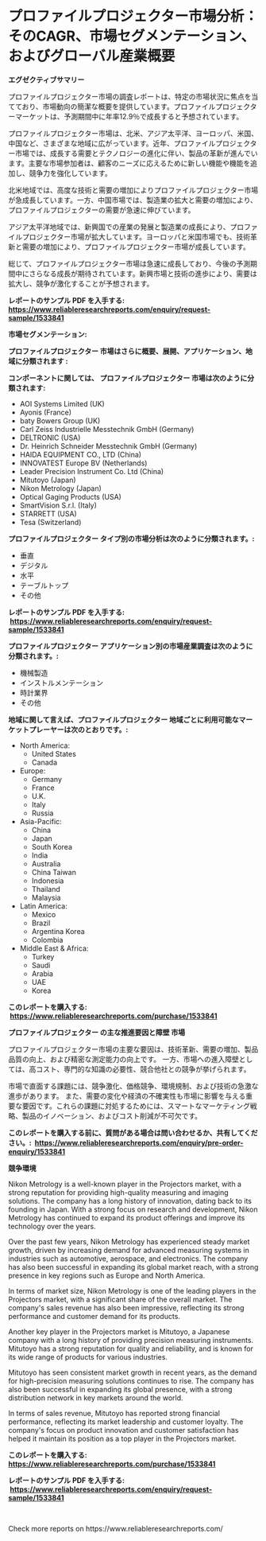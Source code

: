 <p><h1>プロファイルプロジェクター市場分析：そのCAGR、市場セグメンテーション、およびグローバル産業概要</h1></p><p><strong>エグゼクティブサマリー</strong></p>
<p><p>プロファイルプロジェクター市場の調査レポートは、特定の市場状況に焦点を当てており、市場動向の簡潔な概要を提供しています。プロファイルプロジェクターマーケットは、予測期間中に年率12.9％で成長すると予想されています。</p><p>プロファイルプロジェクター市場は、北米、アジア太平洋、ヨーロッパ、米国、中国など、さまざまな地域に広がっています。近年、プロファイルプロジェクター市場では、成長する需要とテクノロジーの進化に伴い、製品の革新が進んでいます。主要な市場参加者は、顧客のニーズに応えるために新しい機能や機能を追加し、競争力を強化しています。</p><p>北米地域では、高度な技術と需要の増加によりプロファイルプロジェクター市場が急成長しています。一方、中国市場では、製造業の拡大と需要の増加により、プロファイルプロジェクターの需要が急速に伸びています。</p><p>アジア太平洋地域では、新興国での産業の発展と製造業の成長により、プロファイルプロジェクター市場が拡大しています。ヨーロッパと米国市場でも、技術革新と需要の増加により、プロファイルプロジェクター市場が成長しています。</p><p>総じて、プロファイルプロジェクター市場は急速に成長しており、今後の予測期間中にさらなる成長が期待されています。新興市場と技術の進歩により、需要は拡大し、競争が激化することが予想されます。</p></p>
<p><strong>レポートのサンプル PDF を入手する: <a href="https://www.reliableresearchreports.com/enquiry/request-sample/1533841">https://www.reliableresearchreports.com/enquiry/request-sample/1533841</a></strong></p>
<p><strong>市場セグメンテーション:</strong></p>
<p><strong> プロファイルプロジェクター 市場はさらに概要、展開、アプリケーション、地域に分類されます :</strong></p>
<p><strong>コンポーネントに関しては、 プロファイルプロジェクター 市場は次のように分類されます: &nbsp;</strong></p>
<p><ul><li>AOI Systems Limited (UK)</li><li>Ayonis (France)</li><li>baty Bowers Group (UK)</li><li>Carl Zeiss Industrielle Messtechnik GmbH (Germany)</li><li>DELTRONIC (USA)</li><li>Dr. Heinrich Schneider Messtechnik GmbH (Germany)</li><li>HAIDA EQUIPMENT CO., LTD (China)</li><li>INNOVATEST Europe BV (Netherlands)</li><li>Leader Precision Instrument Co. Ltd (China)</li><li>Mitutoyo (Japan)</li><li>Nikon Metrology (Japan)</li><li>Optical Gaging Products (USA)</li><li>SmartVision S.r.l. (Italy)</li><li>STARRETT (USA)</li><li>Tesa (Switzerland)</li></ul></p>
<p><strong> プロファイルプロジェクター タイプ別の市場分析は次のように分類されます。:</strong></p>
<p><ul><li>垂直</li><li>デジタル</li><li>水平</li><li>テーブルトップ</li><li>その他</li></ul></p>
<p><strong>レポートのサンプル PDF を入手する: &nbsp;<a href="https://www.reliableresearchreports.com/enquiry/request-sample/1533841">https://www.reliableresearchreports.com/enquiry/request-sample/1533841</a></strong></p>
<p><strong> プロファイルプロジェクター アプリケーション別の市場産業調査は次のように分類されます。:</strong></p>
<p><ul><li>機械製造</li><li>インストルメンテーション</li><li>時計業界</li><li>その他</li></ul></p>
<p><strong>地域に関して言えば、プロファイルプロジェクター 地域ごとに利用可能なマーケットプレーヤーは次のとおりです。:</strong></p>
<p><ul>
    <li>
        North America:
        <ul>
            <li>United States</li>
            <li>Canada</li>
        </ul>
    </li>
    <li>
        Europe:
        <ul>
            <li>Germany</li>
            <li>France</li>
            <li>U.K.</li>
            <li>Italy</li>
            <li>Russia</li>
        </ul>
    </li>
    <li>
        Asia-Pacific:
        <ul>
            <li>China</li>
            <li>Japan</li>
            <li>South Korea</li>
            <li>India</li>
            <li>Australia</li>
            <li>China Taiwan</li>
            <li>Indonesia</li>
            <li>Thailand</li>
            <li>Malaysia</li>
        </ul>
    </li>
    <li>
        Latin America:
        <ul>
            <li>Mexico</li>
            <li>Brazil</li>
            <li>Argentina Korea</li>
            <li>Colombia</li>
        </ul>
    </li>
    <li>
        Middle East & Africa:
        <ul>
            <li>Turkey</li>
            <li>Saudi</li>
            <li>Arabia</li>
            <li>UAE</li>
            <li>Korea</li>
        </ul>
    </li>
    </ul></p>
<p><strong>このレポートを購入する: &nbsp;<a href="https://www.reliableresearchreports.com/purchase/1533841">https://www.reliableresearchreports.com/purchase/1533841</a></strong></p>
<p><strong>プロファイルプロジェクター の主な推進要因と障壁 市場</strong></p>
<p><p>プロファイルプロジェクター市場の主要な要因は、技術革新、需要の増加、製品品質の向上、および精密な測定能力の向上です。 一方、市場への進入障壁としては、高コスト、専門的な知識の必要性、競合他社との競争が挙げられます。</p><p>市場で直面する課題には、競争激化、価格競争、環境規制、および技術の急激な進歩があります。 また、需要の変化や経済の不確実性も市場に影響を与える重要な要因です。これらの課題に対処するためには、スマートなマーケティング戦略、製品のイノベーション、およびコスト削減が不可欠です。</p></p>
<p><strong>このレポートを購入する前に、質問がある場合は問い合わせるか、共有してください。:&nbsp; <a href="https://www.reliableresearchreports.com/enquiry/pre-order-enquiry/1533841">https://www.reliableresearchreports.com/enquiry/pre-order-enquiry/1533841</a></strong></p>
<p><strong>競争環境</strong></p>
<p><p>Nikon Metrology is a well-known player in the Projectors market, with a strong reputation for providing high-quality measuring and imaging solutions. The company has a long history of innovation, dating back to its founding in Japan. With a strong focus on research and development, Nikon Metrology has continued to expand its product offerings and improve its technology over the years.</p><p>Over the past few years, Nikon Metrology has experienced steady market growth, driven by increasing demand for advanced measuring systems in industries such as automotive, aerospace, and electronics. The company has also been successful in expanding its global market reach, with a strong presence in key regions such as Europe and North America.</p><p>In terms of market size, Nikon Metrology is one of the leading players in the Projectors market, with a significant share of the overall market. The company's sales revenue has also been impressive, reflecting its strong performance and customer demand for its products.</p><p>Another key player in the Projectors market is Mitutoyo, a Japanese company with a long history of providing precision measuring instruments. Mitutoyo has a strong reputation for quality and reliability, and is known for its wide range of products for various industries.</p><p>Mitutoyo has seen consistent market growth in recent years, as the demand for high-precision measuring solutions continues to rise. The company has also been successful in expanding its global presence, with a strong distribution network in key markets around the world.</p><p>In terms of sales revenue, Mitutoyo has reported strong financial performance, reflecting its market leadership and customer loyalty. The company's focus on product innovation and customer satisfaction has helped it maintain its position as a top player in the Projectors market.</p></p>
<p><strong>このレポートを購入する: &nbsp; <a href="https://www.reliableresearchreports.com/purchase/1533841">https://www.reliableresearchreports.com/purchase/1533841</a></strong></p>
<p><strong>レポートのサンプル PDF を入手する: &nbsp;<a href="https://www.reliableresearchreports.com/enquiry/request-sample/1533841">https://www.reliableresearchreports.com/enquiry/request-sample/1533841</a></strong><strong></strong></p>
<p>&nbsp;</p>
<p>Check more reports on https://www.reliableresearchreports.com/</p>